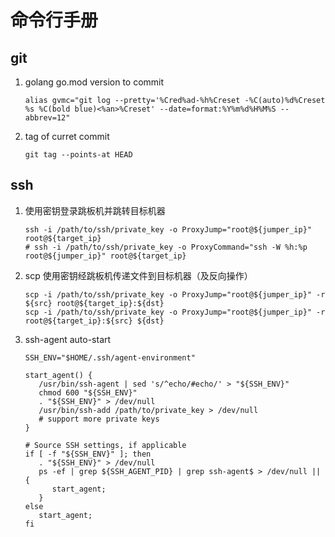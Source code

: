 # 命令行手册

## git

1. golang go.mod version to commit

   ``` shell
   alias gvmc="git log --pretty='%Cred%ad-%h%Creset -%C(auto)%d%Creset %s %C(bold blue)<%an>%Creset' --date=format:%Y%m%d%H%M%S --abbrev=12"
   ```

2. tag of curret commit

   ``` shell
   git tag --points-at HEAD
   ```

## ssh

1. 使用密钥登录跳板机并跳转目标机器

   ``` shell
   ssh -i /path/to/ssh/private_key -o ProxyJump="root@${jumper_ip}" root@${target_ip}
   # ssh -i /path/to/ssh/private_key -o ProxyCommand="ssh -W %h:%p root@${jumper_ip}" root@${target_ip}
   ```

2. scp 使用密钥经跳板机传递文件到目标机器（及反向操作）

   ``` shell
   scp -i /path/to/ssh/private_key -o ProxyJump="root@${jumper_ip}" -r ${src} root@${target_ip}:${dst}
   scp -i /path/to/ssh/private_key -o ProxyJump="root@${jumper_ip}" -r root@${target_ip}:${src} ${dst}
   ```

3. ssh-agent auto-start

   ``` shell
   SSH_ENV="$HOME/.ssh/agent-environment"

   start_agent() {
      /usr/bin/ssh-agent | sed 's/^echo/#echo/' > "${SSH_ENV}"
      chmod 600 "${SSH_ENV}"
      . "${SSH_ENV}" > /dev/null
      /usr/bin/ssh-add /path/to/private_key > /dev/null
      # support more private keys
   }

   # Source SSH settings, if applicable
   if [ -f "${SSH_ENV}" ]; then
      . "${SSH_ENV}" > /dev/null
      ps -ef | grep ${SSH_AGENT_PID} | grep ssh-agent$ > /dev/null || {
         start_agent;
      }
   else
      start_agent;
   fi
   ```
